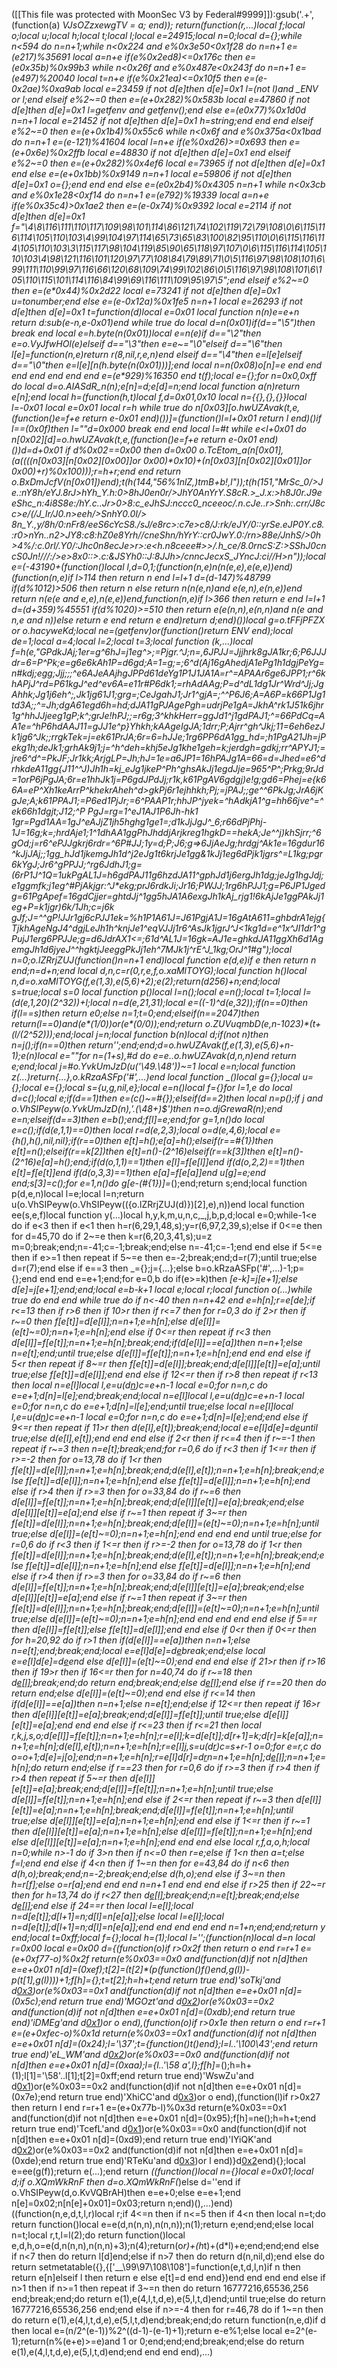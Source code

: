 ([[This file was protected with MoonSec V3 by Federal#9999]]):gsub('.+', (function(a) _VJsOZzxewgTV = a; end)); return(function(r,...)local f;local o;local u;local h;local t;local l;local e=24915;local n=0;local d={};while n<594 do n=n+1;while n<0x224 and e%0x3e50<0x1f28 do n=n+1 e=(e*217)%35691 local a=n+e if(e%0x2ed8)<=0x176c then e=(e*0x35b)%0x99b3 while n<0x26f and e%0x487e<0x243f do n=n+1 e=(e*497)%20040 local t=n+e if(e%0x21ea)<=0x10f5 then e=(e-0x2ae)%0xa9ab local e=23459 if not d[e]then d[e]=0x1 l=(not l)and _ENV or l;end elseif e%2~=0 then e=(e+0x282)%0x583b local e=47860 if not d[e]then d[e]=0x1 l=getfenv and getfenv();end else e=(e*0x77)%0x1d0d n=n+1 local e=21452 if not d[e]then d[e]=0x1 h=string;end end end elseif e%2~=0 then e=(e+0x1b4)%0x55c6 while n<0x6f and e%0x375a<0x1bad do n=n+1 e=(e-121)%41604 local l=n+e if(e%0xd26)>=0x693 then e=(e+0x6e)%0x2ffb local e=48830 if not d[e]then d[e]=0x1 end elseif e%2~=0 then e=(e+0x282)%0x4ef6 local e=73965 if not d[e]then d[e]=0x1 end else e=(e+0x1bb)%0x9149 n=n+1 local e=59806 if not d[e]then d[e]=0x1 o={};end end end else e=(e*0x2b4)%0x4305 n=n+1 while n<0x3cb and e%0x1e28<0xf14 do n=n+1 e=(e*792)%19339 local a=n+e if(e%0x35c4)>0x1ae2 then e=(e-0x74)%0x9392 local e=2114 if not d[e]then d[e]=0x1 f="\4\8\116\111\110\117\109\98\101\114\86\121\74\102\119\72\79\108\0\6\115\116\114\105\110\103\4\99\104\97\114\65\73\65\83\100\82\95\110\0\6\115\116\114\105\110\103\3\115\117\98\104\119\85\90\65\118\97\107\0\6\115\116\114\105\110\103\4\98\121\116\101\120\97\77\108\84\79\89\71\0\5\116\97\98\108\101\6\99\111\110\99\97\116\66\120\68\109\74\99\102\86\0\5\116\97\98\108\101\6\105\110\115\101\114\116\84\99\69\116\111\109\95\97\5";end elseif e%2~=0 then e=(e*0x44)%0x2d22 local e=73241 if not d[e]then d[e]=0x1 u=tonumber;end else e=(e-0x12a)%0x1fe5 n=n+1 local e=26293 if not d[e]then d[e]=0x1 t=function(d)local e=0x01 local function n(n)e=e+n return d:sub(e-n,e-0x01)end while true do local d=n(0x01)if(d=="\5")then break end local e=h.byte(n(0x01))local e=n(e)if d=="\2"then e=o.VyJfwHOl(e)elseif d=="\3"then e=e~="\0"elseif d=="\6"then l[e]=function(n,e)return r(8,nil,r,e,n)end elseif d=="\4"then e=l[e]elseif d=="\0"then e=l[e][n(h.byte(n(0x01)))];end local n=n(0x08)o[n]=e end end end end end end end e=(e*929)%16350 end t(f);local e={};for n=0x0,0xff do local d=o.AIASdR_n(n);e[n]=d;e[d]=n;end local function a(n)return e[n];end local h=(function(h,t)local f,d=0x01,0x10 local n={{},{},{}}local l=-0x01 local e=0x01 local r=h while true do n[0x03][o.hwUZAvak(t,e,(function()e=f+e return e-0x01 end)())]=(function()l=l+0x01 return l end)()if l==(0x0f)then l=""d=0x000 break end end local l=#t while e<l+0x01 do n[0x02][d]=o.hwUZAvak(t,e,(function()e=f+e return e-0x01 end)())d=d+0x01 if d%0x02==0x00 then d=0x00 o.TcEtom_a(n[0x01],(a((((n[0x03][n[0x02][0x00]]or 0x00)*0x10)+(n[0x03][n[0x02][0x01]]or 0x00)+r)%0x100)));r=h+r;end end return o.BxDmJcfV(n[0x01])end);t(h(144,"56%1nlZ,)tmB+_b!,l"));t(h(151,"MrSc_0/>Je.:nY8h/eYJ.8rJ>hYh_Y.h:0>8hJ0en0r/>JhY0AnYrY.S8cR.>__J._x:>h8J0r.J9eeShc_n:4i8S8e:/hY.c..Jr>0>8:c_eJhSJ:nccc0_nceeoc/.n.cJe..r>Snh_:.crr/J8cc>e/(/J_Ir/J0.n>eeh/>SnhY0.0I/> 8n_Y.,y_/8h/0:nFr8/eeS6cYcS8./sJ/e8rc>:c7e>c8/_J:rk/eJY/0::yrSe.eJP0Y.c8.:r0>nYn_..n2>JY8:c8:hZ0e8Yrh//_cneShn/hYrY::cr0JwY._0:/rn>88e/JnhS/>0h>4%/:_c.0rl/.Y0_/:Jhc0n8ecJe>r_>:e<h.n8ceee#>>/.h_ce/8.0rncS_:Z:>SShJ0cncS0Jn!///:/_>e>8x0::>_._c:&JSYh0::J:8JJh>/cnncJecxS_JYncJ:ci//H>n"));local e=(-43190+(function()local l,d=0,1;(function(n,e)n(n(e,e),e(e,e))end)(function(n,e)if l>114 then return n end l=l+1 d=(d-147)%48799 if(d%1012)>506 then return n else return n(n(e,n)and e(e,n),e(n,e))end return n(e(e and e,e),n(e,e))end,function(n,e)if l>366 then return e end l=l+1 d=(d+359)%45551 if(d%1020)>=510 then return e(e(n,n),e(n,n)and n(e and n,e and n))else return e end return e end)return d;end)())local g=o.tFFjPFZX or o.hacyweKd;local ne=(getfenv)or(function()return _ENV end);local de=1;local a=4;local l=2;local t=3;local function _(k,...)local f=h(e,"GPdkJAj;1er=g^6hJ=j1eg^*>;=Pjgr.^J;n=,6JPJJ=Jjjhrk8gJA1kr;6;P6JJJdr=6=P^Pk;e=g6e6kAh1P=d6gd;A=1=g;=;6^d(Aj16gAhedjA1ePg1h1dgjPeYg=n#kdj;egg;Jjj;;;^e6AJeAAjhgJPPd61deYg1P1J1JA1A=r^=APAAr6ge6JPP1;r^6khAPjJ^rd=P61kgJ^ed^ev6A=e11r*#P6dk1;=rhAdAAg;P=d^dL1dg1Jr^Wrd^Jj;JgAhhk;Jg1j6*eh^;,Jk1jg61J1;grg=;CeJgahJ1;Jr1^gjA=;^^P6J6;A=A6P=k66P1Jg1td3A;;^=Jh;dgA61egd6h=hd;dJA11gPJAgePgh=udrjPe1gA=JkhA^rk1J51k6jhr1g^hhJJjeeg1gP;k^;grJe!hPJ;;=r6g;3^khkHerr=ggJd1^j1gdPAJ1;^=66PdCq=AA1e=^hP6hdAAJ11=gJJ1e^p}Yhkh;kAAgeIgJA;1drr*;P;Ajrr^gh^Jkj;11=6eh6ezJk1jg6^Jk;;rrgkTek=j=ek61PrJA;6r=6=hJJe;1rg6PP6dA1gg_hd=;h1PgA21Jh=jPekg1h;deJk1;grhAk9j1;j=^h^deh=khj5eJg1khe1geh=k;jerdgh=gdkj;rr^APYJ1;=jre6^d^=PkJF;Jr1kk;ArjgLP=Jh;hJ=1e=a6JP1=16hPAJg1A=66=d=Jhed=e6^drhkdeA11gg{J11^^J)Jh1h=k*j_eJg1jkeP^Ph^ghsAkJj1egdJje=965^P^;Prkg;9rJd=1orP6jPgJA;6r=e1hhJk1j=P6gdJPdJj;r1k,k61PgAV6gdgj)e!g;gd6=Phej=e{k66A=eP^Xh1keArrP^khekrAheh^d>gkPj6r1ejhhkh;Pj;=jPAJ;;ge^^6PkJg;JrA6jKgJe;A;k61PPAJ1;=P6ed1PjJr;=6^PAAP1r;hhJP^jyek=^hAdkjA1^g=hh66jve^=^ek66h1dgjt;J12;^P PgJ=rg=1^eJ1AJ1P6Jh-hk1 1gr=Pgd1AA=1gJ^eAJjZ1jh5hghg1ge1=;d1kJjJgJ^_6;r66dPjPhj-1J=16g;k=;hrdAj*e1;1^1dhAA1ggPhJhddjArjkreg1hgkD==hekA;Je^^j)khSjrr;^6gOd;j=r6^ePJJgkrj6rdr=^6P#JJ;1y=d;P;J6;g=>6JjAeJg;hrdgj^Ak1e=16gdur16^kJjJAj;;1gg_hJd1jkemgJh1d^j2eJg1t6krjJe1gg&1kJj1eg6dPjk1jgrs^=L1kg;pgr6kYgJ_;Jr6^gPPJJ;^rg6JdhJ1;g=(6rP1J^1Q=1ukPgAL1J=h6gdPAJ11g6hzdJA11^gphJd1j6ergJh1dg;jeJg1hgJdj;e1ggmfk;j1eg^#PjAkjgr:^J*ekg;prJ6rdkJi;Jr16;PWJJ;1rg6hPJJ1;g=P6JP1Jgedg=61PgApef=16gdCjjer=ghtdJj^1gg5hJA1A6exgJh1kAj_rjg1!6kAjJe1ggPAkJj1eg_+P=k1jgr)6k/1Jh;c=j6k gJf;J=^^gP!JJr1gj6cPJJ1ek=%h1P1A61J=J61PgjA1J=16gAtA611=ghbdrA1ejg{TjkhAgeNgJ4^dgjLeJh1h^knjJe1^eqVJJj1r6^AsJk1jgrJ^J<1kg1d=e^1x^JI1dr1^gPujJ1erg6PPJJe;g=d6JdrAX1<=;61d^AL1J=16gk=AJ1e=ghkdJA11ggXh6d1AgemgJh1d6jyeJ^^hgktjJeegg*PkJj1eh^7MJk1j^rE^J_1kg;OrJ^1#g");local n=0;o.lZRrjZUJ(function()n=n+1 end)local function e(d,e)if e then return n end;n=d+n;end local d,n,c=r(0,r,e,f,o.xaMlTOYG);local function h()local n,d=o.xaMlTOYG(f,e(1,3),e(5,6)+2);e(2);return(d*256)+n;end;local s=true;local s=0 local function p()local l=n();local e=n();local t=1;local l=(d(e,1,20)*(2^32))+l;local n=d(e,21,31);local e=((-1)^d(e,32));if(n==0)then if(l==s)then return e*0;else n=1;t=0;end;elseif(n==2047)then return(l==0)and(e*(1/0))or(e*(0/0));end;return o.ZUVuqmbD(e,n-1023)*(t+(l/(2^52)));end;local j=n;local function b(n)local d;if(not n)then n=j();if(n==0)then return'';end;end;d=o.hwUZAvak(f,e(1,3),e(5,6)+n-1);e(n)local e=""for n=(1+s),#d do e=e..o.hwUZAvak(d,n,n)end return e;end;local j=#o.YvkUmJzD(u('\49.\48'))~=1 local e=n;local function z(...)return{...},o.kRzaASFp('#',...)end local function _()local g={};local u={};local e={};local s={u,g,nil,e};local e=n()local f={}for l=1,e do local d=c();local e;if(d==1)then e=(c()~=#{});elseif(d==2)then local n=p();if j and o.VhSIPeyw(o.YvkUmJzD(n),'.(\48+)$')then n=o.djGrewaR(n);end e=n;elseif(d==3)then e=b();end;f[l]=e;end;for g=1,n()do local e=c();if(d(e,1,1)==0)then local r=d(e,2,3);local o=d(e,4,6);local e={h(),h(),nil,nil};if(r==0)then e[t]=h();e[a]=h();elseif(r==#{1})then e[t]=n();elseif(r==k[2])then e[t]=n()-(2^16)elseif(r==k[3])then e[t]=n()-(2^16)e[a]=h();end;if(d(o,1,1)==1)then e[l]=f[e[l]]end if(d(o,2,2)==1)then e[t]=f[e[t]]end if(d(o,3,3)==1)then e[a]=f[e[a]]end u[g]=e;end end;s[3]=c();for e=1,n()do g[e-(#{1})]=_();end;return s;end;local function p(d,e,n)local l=e;local l=n;return u(o.VhSIPeyw(o.VhSIPeyw(({o.lZRrjZUJ(d)})[2],e),n))end local function ee(s,e,f)local function y(...)local h,y,k,m,u,n,c,_,j,b,p,d;local e=0;while-1<e do if e<3 then if e<1 then h=r(6,29,1,48,s);y=r(6,97,2,39,s);else if 0<=e then for d=45,70 do if 2~=e then k=r(6,20,3,41,s);u=z m=0;break;end;n=-41;c=-1;break;end;else n=-41;c=-1;end end else if 5<=e then if e>=1 then repeat if 5~=e then e=-2;break;end;d=r(7);until true;else d=r(7);end else if e==3 then _={};j={...};else b=o.kRzaASFp('#',...)-1;p={};end end end e=e+1;end;for e=0,b do if(e>=k)then _[e-k]=j[e+1];else d[e]=j[e+1];end;end;local e=b-k+1 local e;local r;local function o(...)while true do end end while true do if n<-40 then n=n+42 end e=h[n];r=e[de];if r<=13 then if r>6 then if 10>r then if r<=7 then for r=0,3 do if 2>r then if r~=0 then f[e[t]]=d[e[l]];n=n+1;e=h[n];else d[e[l]]=(e[t]~=0);n=n+1;e=h[n];end else if 0<=r then repeat if r<3 then d[e[l]]=f[e[t]];n=n+1;e=h[n];break;end;if(d[e[l]]==e[a])then n=n+1;else n=e[t];end;until true;else d[e[l]]=f[e[t]];n=n+1;e=h[n];end end end else if 5<r then repeat if 8~=r then f[e[t]]=d[e[l]];break;end;d[e[l]][e[t]]=e[a];until true;else f[e[t]]=d[e[l]];end end else if 12<=r then if r>8 then repeat if r<13 then local n=e[l]local l,e=u(d[n](g(d,n+1,e[t])))c=e+n-1 local e=0;for n=n,c do e=e+1;d[n]=l[e];end;break;end;local n=e[l]local l,e=u(d[n](g(d,n+1,e[t])))c=e+n-1 local e=0;for n=n,c do e=e+1;d[n]=l[e];end;until true;else local n=e[l]local l,e=u(d[n](g(d,n+1,e[t])))c=e+n-1 local e=0;for n=n,c do e=e+1;d[n]=l[e];end;end else if 9<=r then repeat if 11>r then d(e[l],e[t]);break;end;local e=e[l]d[e]=d[e](g(d,e+1,c))until true;else d(e[l],e[t]);end end end else if 2<r then if r<=4 then if r~=-1 then repeat if r~=3 then n=e[t];break;end;for r=0,6 do if r<3 then if 1<=r then if r>=-2 then for o=13,78 do if 1<r then f[e[t]]=d[e[l]];n=n+1;e=h[n];break;end;d(e[l],e[t]);n=n+1;e=h[n];break;end;else f[e[t]]=d[e[l]];n=n+1;e=h[n];end else f[e[t]]=d[e[l]];n=n+1;e=h[n];end else if r>4 then if r>=3 then for o=33,84 do if r~=6 then d[e[l]]=f[e[t]];n=n+1;e=h[n];break;end;d[e[l]][e[t]]=e[a];break;end;else d[e[l]][e[t]]=e[a];end else if r~=1 then repeat if 3~=r then f[e[t]]=d[e[l]];n=n+1;e=h[n];break;end;d[e[l]]=(e[t]~=0);n=n+1;e=h[n];until true;else d[e[l]]=(e[t]~=0);n=n+1;e=h[n];end end end end until true;else for r=0,6 do if r<3 then if 1<=r then if r>=-2 then for o=13,78 do if 1<r then f[e[t]]=d[e[l]];n=n+1;e=h[n];break;end;d(e[l],e[t]);n=n+1;e=h[n];break;end;else f[e[t]]=d[e[l]];n=n+1;e=h[n];end else f[e[t]]=d[e[l]];n=n+1;e=h[n];end else if r>4 then if r>=3 then for o=33,84 do if r~=6 then d[e[l]]=f[e[t]];n=n+1;e=h[n];break;end;d[e[l]][e[t]]=e[a];break;end;else d[e[l]][e[t]]=e[a];end else if r~=1 then repeat if 3~=r then f[e[t]]=d[e[l]];n=n+1;e=h[n];break;end;d[e[l]]=(e[t]~=0);n=n+1;e=h[n];until true;else d[e[l]]=(e[t]~=0);n=n+1;e=h[n];end end end end end else if 5==r then d[e[l]]=f[e[t]];else f[e[t]]=d[e[l]];end end else if 0<r then if 0<=r then for h=20,92 do if r>1 then if(d[e[l]]==e[a])then n=n+1;else n=e[t];end;break;end;local e=e[l]d[e]=d[e](g(d,e+1,c))break;end;else local e=e[l]d[e]=d[e](g(d,e+1,c))end else d[e[l]]=(e[t]~=0);end end end else if 21>r then if r>16 then if 19>r then if 16<=r then for n=40,74 do if r~=18 then d[e[l]]();break;end;do return end;break;end;else d[e[l]]();end else if r==20 then do return end;else d[e[l]]=(e[t]~=0);end end else if r<=14 then if(d[e[l]]==e[a])then n=n+1;else n=e[t];end;else if 12<=r then repeat if 16>r then d[e[l]][e[t]]=e[a];break;end;d[e[l]]=f[e[t]];until true;else d[e[l]][e[t]]=e[a];end end end else if r<=23 then if r<=21 then local r,k,j,s,o;d[e[l]]=f[e[t]];n=n+1;e=h[n];r=e[l];k=d[e[t]];d[r+1]=k;d[r]=k[e[a]];n=n+1;e=h[n];d(e[l],e[t]);n=n+1;e=h[n];r=e[l]j,s=u(d[r](g(d,r+1,e[t])))c=s+r-1 o=0;for e=r,c do o=o+1;d[e]=j[o];end;n=n+1;e=h[n];r=e[l]d[r]=d[r](g(d,r+1,c))n=n+1;e=h[n];d[e[l]]();n=n+1;e=h[n];do return end;else if r==23 then for r=0,6 do if r>=3 then if r>4 then if r>4 then repeat if 5~=r then d[e[l]][e[t]]=e[a];break;end;d[e[l]]=f[e[t]];n=n+1;e=h[n];until true;else d[e[l]]=f[e[t]];n=n+1;e=h[n];end else if 2<=r then repeat if r~=3 then d[e[l]][e[t]]=e[a];n=n+1;e=h[n];break;end;d[e[l]]=f[e[t]];n=n+1;e=h[n];until true;else d[e[l]][e[t]]=e[a];n=n+1;e=h[n];end end else if 1<=r then if r~=1 then d[e[l]][e[t]]=e[a];n=n+1;e=h[n];else d[e[l]]=f[e[t]];n=n+1;e=h[n];end else d[e[l]][e[t]]=e[a];n=n+1;e=h[n];end end end else local r,f,a,o,h;local n=0;while n>-1 do if 3>n then if n<=0 then r=e;else if 1<n then a=t;else f=l;end end else if 4<n then if 1~=n then for e=43,84 do if n<6 then d(h,o);break;end;n=-2;break;end;else d(h,o);end else if 3~=n then h=r[f];else o=r[a];end end end n=n+1 end end end else if r>25 then if 22~=r then for h=13,74 do if r<27 then d[e[l]]();break;end;n=e[t];break;end;else d[e[l]]();end else if 24==r then local l=e[l];local n=d[e[t]];d[l+1]=n;d[l]=n[e[a]];else local l=e[l];local n=d[e[t]];d[l+1]=n;d[l]=n[e[a]];end end end end end n=1+n;end;end;return y end;local t=0xff;local f={};local h=(1);local l='';(function(n)local d=n local r=0x00 local e=0x00 d={(function(o)if r>0x2f then return o end r=r+1 e=(e+0xf77-o)%0x2f return(e%0x03==0x0 and(function(d)if not n[d]then e=e+0x01 n[d]=(0xef);t[2]=(t[2]*(p(function()f()end,g(l))-p(t[1],g(l))))+1;f[h]={};t=t[2];h=h+t;end return true end)'soTkj'and d[0x3](0xb1+o))or(e%0x03==0x1 and(function(d)if not n[d]then e=e+0x01 n[d]=(0x5c);end return true end)'MGOzt'and d[0x2](o+0x344))or(e%0x03==0x2 and(function(d)if not n[d]then e=e+0x01 n[d]=(0xdb);end return true end)'iDMEg'and d[0x1](o+0x245))or o end),(function(o)if r>0x1e then return o end r=r+1 e=(e+0xfec-o)%0x1d return(e%0x03==0x1 and(function(d)if not n[d]then e=e+0x01 n[d]=(0x24);l='\37';t={function()t()end};l=l..'\100\43';end return true end)'eL_WM'and d[0x2](0x2ae+o))or(e%0x03==0x0 and(function(d)if not n[d]then e=e+0x01 n[d]=(0xaa);l={l..'\58 a',l};f[h]=_();h=h+(1);l[1]='\58'..l[1];t[2]=0xff;end return true end)'WswZu'and d[0x1](o+0xdc))or(e%0x03==0x2 and(function(d)if not n[d]then e=e+0x01 n[d]=(0x7e);end return true end)'XhiCC'and d[0x3](o+0x14c))or o end),(function(l)if r>0x27 then return l end r=r+1 e=(e+0x77b-l)%0x3d return(e%0x03==0x1 and(function(d)if not n[d]then e=e+0x01 n[d]=(0x95);f[h]=ne();h=h+t;end return true end)'TcefL'and d[0x1](0x217+l))or(e%0x03==0x0 and(function(d)if not n[d]then e=e+0x01 n[d]=(0xd9);end return true end)'IYiQK'and d[0x2](l+0x1d5))or(e%0x03==0x2 and(function(d)if not n[d]then e=e+0x01 n[d]=(0xde);end return true end)'RTeKu'and d[0x3](l+0x2f0))or l end)}d[0x2](0x11fa)end){};local e=ee(g(f));return e(...);end return _((function()local n={}local e=0x01;local d;if o.XQmWkRnF then d=o.XQmWkRnF(_)else d=''end if o.VhSIPeyw(d,o.KvVQBrAH)then e=e+0;else e=e+1;end n[e]=0x02;n[n[e]+0x01]=0x03;return n;end)(),...)end)((function(n,e,d,t,l,r)local r;if 4<=n then if n<=5 then if 4<n then local n=t;do return function()local e=e(d,n(n,n),n(n,n));n(1);return e;end;end;else local n=t;local r,t,l=l(2);do return function()local e,d,h,o=e(d,n(n,n),n(n,n)+3);n(4);return(o*r)+(h*t)+(d*l)+e;end;end;end else if n<7 then do return l[d]end;else if n>7 then do return d(n,nil,d);end else do return setmetatable({},{['__\99\97\108\108']=function(e,t,d,l,n)if n then return e[n]elseif l then return e else e[t]=d end end})end end end end else if n>1 then if n>=1 then repeat if 3~=n then do return 16777216,65536,256 end;break;end;do return e(1),e(4,l,t,d,e),e(5,l,t,d)end;until true;else do return 16777216,65536,256 end;end else if n>=-4 then for r=46,78 do if 1~=n then do return e(1),e(4,l,t,d,e),e(5,l,t,d)end;break;end;do return function(n,e,d)if d then local e=(n/2^(e-1))%2^((d-1)-(e-1)+1);return e-e%1;else local e=2^(e-1);return(n%(e+e)>=e)and 1 or 0;end;end;end;break;end;else do return e(1),e(4,l,t,d,e),e(5,l,t,d)end;end end end end),...)
